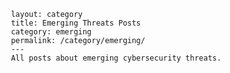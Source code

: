      layout: category
     title: Emerging Threats Posts
     category: emerging
     permalink: /category/emerging/
     ---
     All posts about emerging cybersecurity threats.
